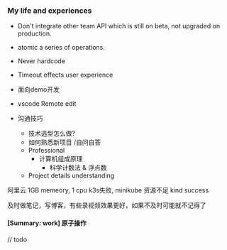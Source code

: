 ### My life and experiences
- Don't integrate other team API which is still on beta, not upgraded on production.
- atomic a series of operations.
- Never hardcode
- Timeout effects user experience


- 面向demo开发

- vscode Remote edit

- 沟通技巧

  - 技术选型怎么做?
  - 如何熟悉新项目    /自问自答
  - Professional
    - 计算机组成原理 
      - 科学计数法 & 浮点数
  - Project details understanding


阿里云 1GB memeory, 1 cpu
k3s失败, minikube 资源不足
kind success

及时做笔记，写博客，有些录视频效果更好，如果不及时可能就不记得了

#### [Summary: work] 原子操作
// todo
